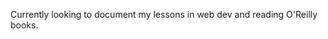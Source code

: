 Currently looking to document my lessons in web dev and reading O'Reilly books.
<!---
Deanthedev3/Deanthedev3 is a ✨ special ✨ repository because its `README.md` (this file) appears on your GitHub profile.
You can click the Preview link to take a look at your changes.
--->
